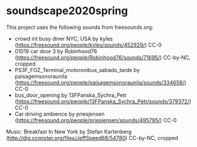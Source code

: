 # soundscape2020spring
This project uses the following sounds from freesounds.org:

* crowd int busy diner NYC, USA by kyles (https://freesound.org/people/kyles/sounds/452929/) CC-0
* 01019 car door 3 by Robinhood76 (https://freesound.org/people/Robinhood76/sounds/71695/) CC-by-NC, cropped
* PS3F_FOZ_Terminal_motoronibus_sabado_tarde by paisagemsonoraunila (https://freesound.org/people/paisagemsonoraunila/sounds/334658/) CC-0
* bus_door_opening by 13FPanska_Sychra_Petr (https://freesound.org/people/13FPanska_Sychra_Petr/sounds/379372/) CC-0
* Car driving ambience by priesjensen (https://freesound.org/people/priesjensen/sounds/495795/) CC-0

Music:
Breakfast In New York by Stefan Kartenberg (http://dig.ccmixter.org/files/JeffSpeed68/54780) CC-by-NC, cropped 
